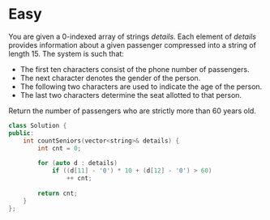 # Easy

You are given a 0-indexed array of strings $details$. Each element of $details$ provides information about a given passenger compressed into a string of length 15. The system is such that:

- The first ten characters consist of the phone number of passengers.
- The next character denotes the gender of the person.
- The following two characters are used to indicate the age of the person.
- The last two characters determine the seat allotted to that person.

Return the number of passengers who are strictly more than 60 years old.

```cpp
class Solution {
public:
    int countSeniors(vector<string>& details) {
        int cnt = 0;
        
        for (auto d : details)
            if ((d[11] - '0') * 10 + (d[12] - '0') > 60)
                ++ cnt;
        
        return cnt;
    }
};
```
